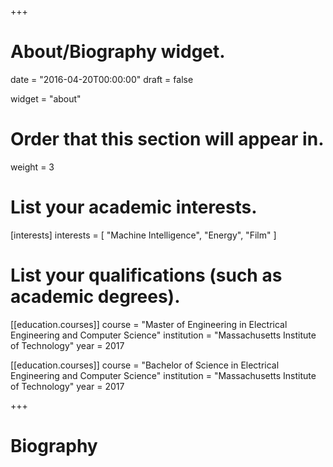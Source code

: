 +++
# About/Biography widget.

date = "2016-04-20T00:00:00"
draft = false

widget = "about"

# Order that this section will appear in.
weight = 3

# List your academic interests.
[interests]
  interests = [
    "Machine Intelligence",
    "Energy",
    "Film"
  ]

# List your qualifications (such as academic degrees).
[[education.courses]]
  course = "Master of Engineering in Electrical Engineering and Computer Science"
  institution = "Massachusetts Institute of Technology"
  year = 2017

[[education.courses]]
  course = "Bachelor of Science in Electrical Engineering and Computer Science"
  institution = "Massachusetts Institute of Technology"
  year = 2017

+++

# Biography
<!--
Lena Smith is a professor of artificial intelligence at the Stanford AI Lab. Her research interests include distributed robotics, mobile computing and programmable matter. She leads the Robotic Neurobiology group, which develops self-reconfiguring robots, systems of self-organizing robots, and mobile sensor networks.

Lorem ipsum dolor sit amet, consectetur adipiscing elit. Sed neque elit, tristique placerat feugiat ac, facilisis vitae arcu. Proin eget egestas augue. Praesent ut sem nec arcu pellentesque aliquet. Duis dapibus diam vel metus tempus vulputate. -->
